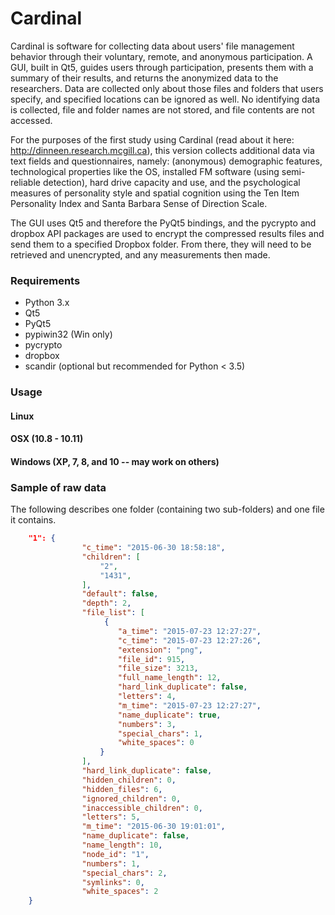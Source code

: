 # Cardinal

Cardinal is software for collecting data about users' file management behavior through their voluntary, remote, and anonymous participation. A GUI, built in Qt5, guides users through participation, presents them with a summary of their results, and returns the anonymized data to the researchers. Data are collected only about those files and folders that users specify, and specified locations can be ignored as well. No identifying data is collected, file and folder names are not stored, and file contents are not accessed.

For the purposes of the first study using Cardinal (read about it here: http://dinneen.research.mcgill.ca), this version collects additional data via text fields and questionnaires, namely: (anonymous) demographic features, technological properties like the OS, installed FM software (using semi-reliable detection), hard drive capacity and use, and the psychological measures of personality style and spatial cognition using the Ten Item Personality Index and Santa Barbara Sense of Direction Scale.

The GUI uses Qt5 and therefore the PyQt5 bindings, and the pycrypto and dropbox API packages are used to encrypt the compressed results files and send them to a specified Dropbox folder. From there, they will need to be retrieved and unencrypted, and any measurements then made.

### Requirements
* Python 3.x
* Qt5
* PyQt5
* pypiwin32 (Win only)
* pycrypto
* dropbox
* scandir (optional but recommended for Python < 3.5)

### Usage
#### Linux

#### OSX (10.8 - 10.11)

#### Windows (XP, 7, 8, and 10 -- may work on others)

### Sample of raw data
The following describes one folder (containing two sub-folders) and one file it contains.
```json
    "1": {
                "c_time": "2015-06-30 18:58:18",
                "children": [
                    "2",
                    "1431",
                ],
                "default": false,
                "depth": 2,
                "file_list": [
                     {
                        "a_time": "2015-07-23 12:27:27",
                        "c_time": "2015-07-23 12:27:26",
                        "extension": "png",
                        "file_id": 915,
                        "file_size": 3213,
                        "full_name_length": 12,
                        "hard_link_duplicate": false,
                        "letters": 4,
                        "m_time": "2015-07-23 12:27:27",
                        "name_duplicate": true,
                        "numbers": 3,
                        "special_chars": 1,
                        "white_spaces": 0
                    }
                ],
                "hard_link_duplicate": false,
                "hidden_children": 0,
                "hidden_files": 6,
                "ignored_children": 0,
                "inaccessible_children": 0,
                "letters": 5,
                "m_time": "2015-06-30 19:01:01",
                "name_duplicate": false,
                "name_length": 10,
                "node_id": "1",
                "numbers": 1,
                "special_chars": 2,
                "symlinks": 0,
                "white_spaces": 2
    }
```
